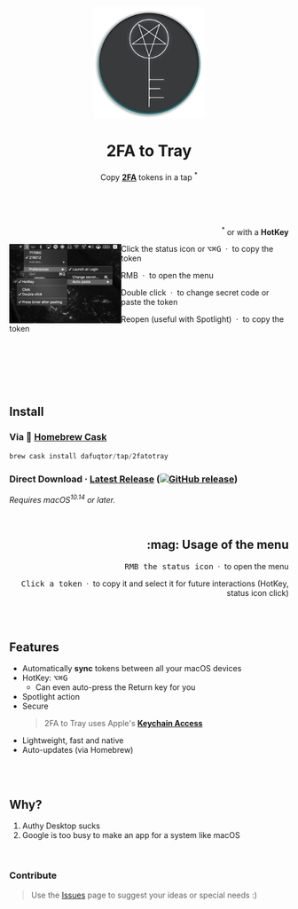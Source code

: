 <div align="center">
  <img src="icons/icon256.png" width="200" height="200">
	<h1>2FA to Tray</h1>
	<p>
		Copy <b><a href="//en.wikipedia.org/wiki/Multi-factor_authentication">2FA</a></b> tokens in a tap <sup>*</sup>
	</p>
	<br>
	<br>
	<br>
	<p align="right">
		<sup>*</sup> or with a <b>HotKey</b>
	</p>
</div>

<img src="screenshot-menu-bar.png" align="left" width="40%">

<p>Click the status icon or <kbd>⌥</kbd><kbd>⌘</kbd><kbd>G</kbd> &nbsp·&nbsp to copy the token</p>

<p>RMB &nbsp·&nbsp to open the menu</p>

<p>Double click &nbsp·&nbsp to change secret code or paste the token</p>

<p>Reopen (useful with Spotlight) &nbsp·&nbsp to copy the token</p>

<br>
<br>
<br>
<br>
<br>

## Install

### Via :beer: [Homebrew Cask](//brew.sh)

```powershell
brew cask install dafuqtor/tap/2fatotray
```

### Direct Download · **[Latest Release](//github.com/DaFuqtor/2FAtoTray/releases/latest/download/2FAtoTray.zip) ([![GitHub release](https://img.shields.io/github/release/dafuqtor/2fatotray?label=%20&color=gray)](//github.com/DaFuqtor/2FAtoTray/releases))**

*Requires macOS<sup>10.14</sup> or later.*

<br>

<h2 align="right">:mag: Usage of the menu</h2>
<p align="right"><kbd>RMB the status icon</kbd> &nbsp·&nbsp to open the menu</p>
<p align="right"><kbd>Click a token</kbd> &nbsp·&nbsp to copy it and select it for future interactions (HotKey, status icon click)</p>

<br>
<br>

## Features

- Automatically **sync** tokens between all your macOS devices
- HotKey: <kbd>⌥</kbd><kbd>⌘</kbd><kbd>G</kbd>
  - Can even auto-press the Return key for you
- Spotlight action
- Secure
	> 2FA to Tray uses Apple's [**Keychain Access**](//en.wikipedia.org/wiki/Keychain_(software))
- Lightweight, fast and native
- Auto-updates (via Homebrew)

<br>
<br>

## Why?

1. Authy Desktop sucks
2. Google is too busy to make an app for a system like macOS

<br>

### Contribute

> Use the [Issues](//github.com/Dafuqtor/2FAtoTray/issues) page to suggest your ideas or special needs :)
